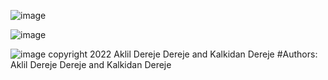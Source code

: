 
![image](https://user-images.githubusercontent.com/99506703/165107252-b519818d-60c5-4427-ae2b-79a5915e18db.png)

![image](https://user-images.githubusercontent.com/99506703/165107345-8c0df424-0b4e-4357-8c22-68fd3e2bd402.png)

![image](https://user-images.githubusercontent.com/99506703/165107399-ff33fc4e-cbe6-4ecc-b384-191e1c07710a.png) copyright  2022  Aklil Dereje Dereje and Kalkidan Dereje
#Authors:
Aklil Dereje Dereje and Kalkidan Dereje
